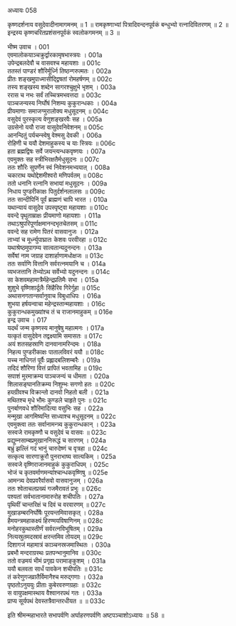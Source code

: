अध्यायः 058

कृष्णदर्शनाय वसुदेवादीनामागमनम् ॥ 1 ॥ रामकृष्णाभ्यां पित्रादिवन्दनपूर्वकं बन्धुभ्यो रत्नादिवितरणम् ॥ 2 ॥ इन्द्रस्य कृष्णचरितप्रशंसनपूर्वकं स्वलोकगमनम् ॥ 3 ॥

भीष्म उवाच ।	001  
एवमालोकयाञ्चक्रुर्द्वारकामृषभास्त्रयः ।	001a  
उपेन्द्रबलदेवौ च वासवश्च महायशाः ॥	001c  
ततस्तं पाण्डरं शौरिर्मूर्ध्नि तिष्ठन्गरुत्मतः ।	002a  
प्रीतः शङ्खमुपाध्मासीद्द्विषतां रोमहर्षणम् ॥	002c  
तस्य शङ्खस्य शब्देन सागरश्चुक्षुभे भृशम् ।	003a  
ररास च नभः सर्वं तच्चित्रमभवत्तदा ॥	003c  
पाञ्चजन्यस्य निर्घोषं निशम्य कुकुरान्धकाः ।	004a  
प्रीयमाणाः समाजग्मुरालोक्य मधुसूदनम् ॥	004c  
वसुदेवं पुरस्कृत्य वेणुशङ्खरवैः सह ।	005a  
उग्रसेनो ययौ राजा वासुदेवनिवेशनम् ॥	005c  
आनन्दितुं पर्यचन्स्वेषु वेश्मसु देवकी ।	006a  
रोहिणी च ययौ देशमाहुकस्य च याः स्त्रियः ॥	006c  
हता ब्रह्मद्विषः सर्वे जयन्त्यन्धकवृष्णयः ।	007a  
एवमुक्तः सह स्त्रीभिरक्षतैर्मधुसूदनः ॥	007c  
ततः शौरिः सुपर्णेन स्वं निवेशनमभ्ययात् ।	008a  
चकाराथ यथोद्देशमीश्वरो मणिपर्वतम् ॥	008c  
ततो धनानि रत्नानि सभायां मधुसूदनः ।	009a  
निधाय पुण्डरीकाक्षः पितुर्दर्शनलालसः ॥	009c  
ततः सान्दीपिनिं पूर्वं ब्राह्मणं चापि भारत ।	010a  
यथान्यायं वासुदेव उपस्पृष्ट्वा महायशाः ॥	010c  
ववन्दे पृथुताम्राक्षः प्रीयमाणो महायशाः ।	011a  
तथाऽश्रुपरिपूर्णाक्षमानन्दभृतचेतसम् ॥	011c  
ववन्दे सह रामेण पितरं वासवानुजः ।	012a  
ताभ्यां च मूर्ध्न्युपाघ्रातः केशवः परवीरहा ॥	012c  
यथाश्रेष्ठमुपागम्य सात्वतान्यदुनन्दनः ।	013a  
सर्वेषां नाम जग्राह दाशार्हाणामधोक्षजः ॥	013c  
ततः सर्वाणि वित्तानि सर्वरत्नमयानि च ।	014a  
व्यभजत्तानि तेभ्योऽथ सर्वेभ्यो यदुनन्दनः ॥	014c  
सा केशवमहामात्रैर्महेन्द्रप्रतिमैः सभा ।	015a  
शुशुभे वृष्णिशार्दूलैः सिंहैरिव गिरेर्गुहा ॥	015c  
अथासनगतान्सर्वानुवाच विबुधाधिपः ।	016a  
शुभया हर्षयन्वाचा महेन्द्रस्तान्महायशाः ।	016c  
कुकुरान्धकमुख्यांश्च तं च राजानमाहुकम् ॥	016e  
इन्द्र उवाच ।	017  
यदर्थं जन्म कृष्णस्य मानुषेषु महात्मनः ।	017a  
यत्कृतं वासुदेवेन तद्वक्ष्यामि समासतः ॥	017c  
अयं शतसहस्राणि दानवानामरिन्दमः ।	018a  
निहत्य पुण्डरीकाक्षः पातालविवरं ययौ ॥	018c  
यच्च नाधिगतं पूर्वैः प्रह्लादबलिशम्बरैः ।	019a  
तदिदं शौरिणा वित्तं प्रापितं भवतामिह ॥	019c  
सपाशं मुरमाक्रम्य पाञ्चजन्यं च धीमता ।	020a  
शिलासङ्घानतिक्रम्य निशुम्भः सगणो हतः ॥	020c  
हयग्रीवश्च विक्रान्तो दानवो निहतो बली ।	021a  
मथितश्च मृधे भौमः कुण्डले चाहृते पुनः ॥	021c  
पुनर्बाणवधे शौरिमादित्या वसुभिः सह ।	022a  
मन्मुखा आगमिष्यन्ति साध्याश्च मधुसूदनम् ॥	022c  
एवमुक्त्वा ततः सर्वानामन्त्र्य कुकुरान्धकान् ।	023a  
सस्वजे रामकृष्णौ च वसुदेवं च वासवः ॥	023c  
प्रद्युम्नसाम्बप्रमुखाननिरूद्धं च सारणम् ।	024a  
बभ्रुं झल्लिं गदं भानुं चारुदेष्णं च वृत्रहा ॥	024c  
सत्कृत्य सारणाक्रूरौ पुनराभाष्य सात्यकिम् ।	025a  
सस्वजे वृष्णिराजानमाहुकं कुकुराधिपम् ।	025c  
भोजं च कृतवर्माणमन्यांश्चान्धकवृष्णिषु ॥	025e  
आमन्त्र्य देवप्रवरैर्वासवो वासवानुजम् ।	026a  
ततः श्वेताचलप्रख्यं गजमैरावतं प्रभुः ॥	026c  
पश्यतां सर्वभातानामारुरोह शचीपतिः ।	027a  
पृथिवीं चान्तरिक्षं च दिवं च वरवारणम् ॥	027c  
मुखाडम्बरनिर्घोषैः पूरयन्तमिवासकृत् ।	028a  
हैमयन्त्रमहाकक्ष्यं हिरण्मयविषाणिनम् ॥	028c  
मनोहरकुथास्तीर्णं सर्वरत्नविभूषितम् ।	029a  
नित्यस्रुतमदस्रावं क्षरन्तमिव तोयदम् ॥	029c  
दिशागजं महामात्रं काञ्चनस्रजमास्थितः ।	030a  
प्रबभौ मन्दराग्रस्थः प्रतपन्भानुमानिव ॥	030c  
ततो वज्रमयं भीमं प्रगृह्य परामाङ्कुशम् ।	031a  
ययौ बलवता सार्धं पावकेन शचीपतिः ॥	031c  
तं करेणुगजव्रातैर्विमानैश्च मरुद्गणाः ।	032a  
पृष्ठतोऽनुययुः प्रीताः कुबेरवरुणग्रहाः ॥	032c  
स वायुपक्षमास्थाय वैश्वानरपथं गतः ।	033a  
प्राप्य सूर्यपथं देवस्तत्रैवान्तरधीयत ॥ ॥	033c  

इति श्रीमन्महाभारते सभापर्वणि अर्घाहरणपर्वणि अष्टपञ्चाशोऽध्यायः ॥ 58 ॥
